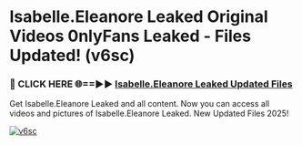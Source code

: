 # Isabelle.Eleanore Leaked Original Videos 0nlyFans Leaked - Files Updated! (v6sc)

<h3>🔴 CLICK HERE 🌐==►► <a href="https://tinyurl.com/2m67pmp6" rel="nofollow">Isabelle.Eleanore Leaked Updated Files</a></h3>

Get Isabelle.Eleanore Leaked and all content. Now you can access all videos and pictures of Isabelle.Eleanore Leaked. New Updated Files 2025!

[![v6sc](https://i.imgur.com/H4QAA4z.gif)](https://tinyurl.com/2m67pmp6)